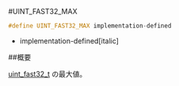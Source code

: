 #UINT_FAST32_MAX
```cpp
#define UINT_FAST32_MAX implementation-defined
```
* implementation-defined[italic]

##概要


[uint_fast32_t](/reference/cstdint/uint_fast32_t.md) の最大値。
